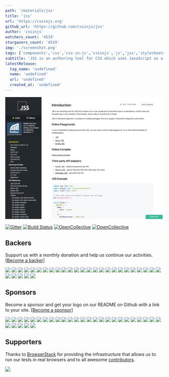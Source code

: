 ```yaml
---
path: '/materials/jss'
title: 'jss'
url: 'https://cssinjs.org'
github_url: 'https://github.com/cssinjs/jss'
author: 'cssinjs'
watchers_count: '4519'
stargazers_count: '4519'
img: './screenshot.png'
tags: ['components','css','css-in-js','cssinjs','js','jss','stylesheets']
subtitle: 'JSS is an authoring tool for CSS which uses JavaScript as a host language.'
latestRelease:
  tag_name: 'undefined'
  name: 'undefined'
  url: 'undefined'
  created_at: 'undefined'
---
```


![alt text](screenshot.png)

[![Gitter](https://badges.gitter.im/JoinChat.svg)](https://gitter.im/cssinjs/lobby)
[![Build Status](https://travis-ci.org/cssinjs/jss.svg?branch=master)](https://travis-ci.org/cssinjs/jss)
[![OpenCollective](https://opencollective.com/jss/backers/badge.svg)](#backers)
[![OpenCollective](https://opencollective.com/jss/sponsors/badge.svg)](#sponsors)

## Backers

Support us with a monthly donation and help us continue our activities. [[Become a backer](https://opencollective.com/jss#backer)]

<a href='https://opencollective.com/jss/backer/0/website' target='_blank'><img src='https://opencollective.com/jss/backer/0/avatar.svg'></a>
<a href='https://opencollective.com/jss/backer/1/website' target='_blank'><img src='https://opencollective.com/jss/backer/1/avatar.svg'></a>
<a href='https://opencollective.com/jss/backer/2/website' target='_blank'><img src='https://opencollective.com/jss/backer/2/avatar.svg'></a>
<a href='https://opencollective.com/jss/backer/3/website' target='_blank'><img src='https://opencollective.com/jss/backer/3/avatar.svg'></a>
<a href='https://opencollective.com/jss/backer/4/website' target='_blank'><img src='https://opencollective.com/jss/backer/4/avatar.svg'></a>
<a href='https://opencollective.com/jss/backer/5/website' target='_blank'><img src='https://opencollective.com/jss/backer/5/avatar.svg'></a>
<a href='https://opencollective.com/jss/backer/6/website' target='_blank'><img src='https://opencollective.com/jss/backer/6/avatar.svg'></a>
<a href='https://opencollective.com/jss/backer/7/website' target='_blank'><img src='https://opencollective.com/jss/backer/7/avatar.svg'></a>
<a href='https://opencollective.com/jss/backer/8/website' target='_blank'><img src='https://opencollective.com/jss/backer/8/avatar.svg'></a>
<a href='https://opencollective.com/jss/backer/9/website' target='_blank'><img src='https://opencollective.com/jss/backer/9/avatar.svg'></a>
<a href='https://opencollective.com/jss/backer/10/website' target='_blank'><img src='https://opencollective.com/jss/backer/10/avatar.svg'></a>
<a href='https://opencollective.com/jss/backer/11/website' target='_blank'><img src='https://opencollective.com/jss/backer/11/avatar.svg'></a>
<a href='https://opencollective.com/jss/backer/12/website' target='_blank'><img src='https://opencollective.com/jss/backer/12/avatar.svg'></a>
<a href='https://opencollective.com/jss/backer/13/website' target='_blank'><img src='https://opencollective.com/jss/backer/13/avatar.svg'></a>
<a href='https://opencollective.com/jss/backer/14/website' target='_blank'><img src='https://opencollective.com/jss/backer/14/avatar.svg'></a>
<a href='https://opencollective.com/jss/backer/15/website' target='_blank'><img src='https://opencollective.com/jss/backer/15/avatar.svg'></a>
<a href='https://opencollective.com/jss/backer/16/website' target='_blank'><img src='https://opencollective.com/jss/backer/16/avatar.svg'></a>
<a href='https://opencollective.com/jss/backer/17/website' target='_blank'><img src='https://opencollective.com/jss/backer/17/avatar.svg'></a>
<a href='https://opencollective.com/jss/backer/18/website' target='_blank'><img src='https://opencollective.com/jss/backer/18/avatar.svg'></a>
<a href='https://opencollective.com/jss/backer/19/website' target='_blank'><img src='https://opencollective.com/jss/backer/19/avatar.svg'></a>
<a href='https://opencollective.com/jss/backer/20/website' target='_blank'><img src='https://opencollective.com/jss/backer/20/avatar.svg'></a>
<a href='https://opencollective.com/jss/backer/21/website' target='_blank'><img src='https://opencollective.com/jss/backer/21/avatar.svg'></a>
<a href='https://opencollective.com/jss/backer/22/website' target='_blank'><img src='https://opencollective.com/jss/backer/22/avatar.svg'></a>
<a href='https://opencollective.com/jss/backer/23/website' target='_blank'><img src='https://opencollective.com/jss/backer/23/avatar.svg'></a>
<a href='https://opencollective.com/jss/backer/24/website' target='_blank'><img src='https://opencollective.com/jss/backer/24/avatar.svg'></a>
<a href='https://opencollective.com/jss/backer/25/website' target='_blank'><img src='https://opencollective.com/jss/backer/25/avatar.svg'></a>
<a href='https://opencollective.com/jss/backer/26/website' target='_blank'><img src='https://opencollective.com/jss/backer/26/avatar.svg'></a>
<a href='https://opencollective.com/jss/backer/27/website' target='_blank'><img src='https://opencollective.com/jss/backer/27/avatar.svg'></a>
<a href='https://opencollective.com/jss/backer/28/website' target='_blank'><img src='https://opencollective.com/jss/backer/28/avatar.svg'></a>
<a href='https://opencollective.com/jss/backer/29/website' target='_blank'><img src='https://opencollective.com/jss/backer/29/avatar.svg'></a>

## Sponsors

Become a sponsor and get your logo on our README on Github with a link to your site. [[Become a sponsor](https://opencollective.com/jss#sponsor)]

<a href='https://opencollective.com/jss/sponsor/0/website' target='_blank'><img src='https://opencollective.com/jss/sponsor/0/avatar.svg'></a>
<a href='https://opencollective.com/jss/sponsor/1/website' target='_blank'><img src='https://opencollective.com/jss/sponsor/1/avatar.svg'></a>
<a href='https://opencollective.com/jss/sponsor/2/website' target='_blank'><img src='https://opencollective.com/jss/sponsor/2/avatar.svg'></a>
<a href='https://opencollective.com/jss/sponsor/3/website' target='_blank'><img src='https://opencollective.com/jss/sponsor/3/avatar.svg'></a>
<a href='https://opencollective.com/jss/sponsor/4/website' target='_blank'><img src='https://opencollective.com/jss/sponsor/4/avatar.svg'></a>
<a href='https://opencollective.com/jss/sponsor/5/website' target='_blank'><img src='https://opencollective.com/jss/sponsor/5/avatar.svg'></a>
<a href='https://opencollective.com/jss/sponsor/6/website' target='_blank'><img src='https://opencollective.com/jss/sponsor/6/avatar.svg'></a>
<a href='https://opencollective.com/jss/sponsor/7/website' target='_blank'><img src='https://opencollective.com/jss/sponsor/7/avatar.svg'></a>
<a href='https://opencollective.com/jss/sponsor/8/website' target='_blank'><img src='https://opencollective.com/jss/sponsor/8/avatar.svg'></a>
<a href='https://opencollective.com/jss/sponsor/9/website' target='_blank'><img src='https://opencollective.com/jss/sponsor/9/avatar.svg'></a>
<a href='https://opencollective.com/jss/sponsor/10/website' target='_blank'><img src='https://opencollective.com/jss/sponsor/10/avatar.svg'></a>
<a href='https://opencollective.com/jss/sponsor/11/website' target='_blank'><img src='https://opencollective.com/jss/sponsor/11/avatar.svg'></a>
<a href='https://opencollective.com/jss/sponsor/12/website' target='_blank'><img src='https://opencollective.com/jss/sponsor/12/avatar.svg'></a>
<a href='https://opencollective.com/jss/sponsor/13/website' target='_blank'><img src='https://opencollective.com/jss/sponsor/13/avatar.svg'></a>
<a href='https://opencollective.com/jss/sponsor/14/website' target='_blank'><img src='https://opencollective.com/jss/sponsor/14/avatar.svg'></a>
<a href='https://opencollective.com/jss/sponsor/15/website' target='_blank'><img src='https://opencollective.com/jss/sponsor/15/avatar.svg'></a>
<a href='https://opencollective.com/jss/sponsor/16/website' target='_blank'><img src='https://opencollective.com/jss/sponsor/16/avatar.svg'></a>
<a href='https://opencollective.com/jss/sponsor/17/website' target='_blank'><img src='https://opencollective.com/jss/sponsor/17/avatar.svg'></a>
<a href='https://opencollective.com/jss/sponsor/18/website' target='_blank'><img src='https://opencollective.com/jss/sponsor/18/avatar.svg'></a>
<a href='https://opencollective.com/jss/sponsor/19/website' target='_blank'><img src='https://opencollective.com/jss/sponsor/19/avatar.svg'></a>
<a href='https://opencollective.com/jss/sponsor/20/website' target='_blank'><img src='https://opencollective.com/jss/sponsor/20/avatar.svg'></a>
<a href='https://opencollective.com/jss/sponsor/21/website' target='_blank'><img src='https://opencollective.com/jss/sponsor/21/avatar.svg'></a>
<a href='https://opencollective.com/jss/sponsor/22/website' target='_blank'><img src='https://opencollective.com/jss/sponsor/22/avatar.svg'></a>
<a href='https://opencollective.com/jss/sponsor/23/website' target='_blank'><img src='https://opencollective.com/jss/sponsor/23/avatar.svg'></a>
<a href='https://opencollective.com/jss/sponsor/24/website' target='_blank'><img src='https://opencollective.com/jss/sponsor/24/avatar.svg'></a>
<a href='https://opencollective.com/jss/sponsor/25/website' target='_blank'><img src='https://opencollective.com/jss/sponsor/25/avatar.svg'></a>
<a href='https://opencollective.com/jss/sponsor/26/website' target='_blank'><img src='https://opencollective.com/jss/sponsor/26/avatar.svg'></a>
<a href='https://opencollective.com/jss/sponsor/27/website' target='_blank'><img src='https://opencollective.com/jss/sponsor/27/avatar.svg'></a>
<a href='https://opencollective.com/jss/sponsor/28/website' target='_blank'><img src='https://opencollective.com/jss/sponsor/28/avatar.svg'></a>
<a href='https://opencollective.com/jss/sponsor/29/website' target='_blank'><img src='https://opencollective.com/jss/sponsor/29/avatar.svg'></a>

## Supporters

Thanks to [BrowserStack](https://www.browserstack.com) for providing the infrastructure that allows us to run our tests in real browsers and to all awesome [contributors](https://github.com/cssinjs/jss/graphs/contributors).

<a href='https://www.browserstack.com' target='_blank'><img src='https://www.browserstack.com/images/layout/logo.svg'></a>

        